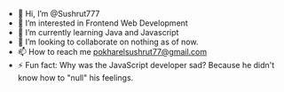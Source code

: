 - 👋 Hi, I’m @Sushrut777
- 👀 I’m interested in Frontend Web Development
- 🌱 I’m currently learning Java and Javascript
- 💞️ I’m looking to collaborate on nothing as of now.
- 📫 How to reach me pokharelsushrut77@gmail.com
- ⚡ Fun fact: Why was the JavaScript developer sad? Because he didn't know how to "null" his feelings.

